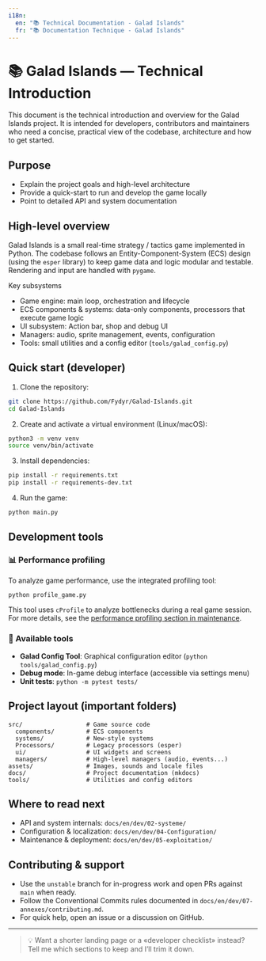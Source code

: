 ```yaml
---
i18n:
  en: "📚 Technical Documentation - Galad Islands"
  fr: "📚 Documentation Technique - Galad Islands"
---
```


# 📚 Galad Islands — Technical Introduction

This document is the technical introduction and overview for the Galad Islands project. It is intended for developers, contributors and maintainers who need a concise, practical view of the codebase, architecture and how to get started.

## Purpose

- Explain the project goals and high-level architecture
- Provide a quick-start to run and develop the game locally
- Point to detailed API and system documentation

## High-level overview

Galad Islands is a small real-time strategy / tactics game implemented in Python. The codebase follows an Entity-Component-System (ECS) design (using the `esper` library) to keep game data and logic modular and testable. Rendering and input are handled with `pygame`.

Key subsystems

- Game engine: main loop, orchestration and lifecycle
- ECS components & systems: data-only components, processors that execute game logic
- UI subsystem: Action bar, shop and debug UI
- Managers: audio, sprite management, events, configuration
- Tools: small utilities and a config editor (`tools/galad_config.py`)

## Quick start (developer)

1. Clone the repository:

```bash
git clone https://github.com/Fydyr/Galad-Islands.git
cd Galad-Islands
```

2. Create and activate a virtual environment (Linux/macOS):

```bash
python3 -m venv venv
source venv/bin/activate
```

3. Install dependencies:

```bash
pip install -r requirements.txt
pip install -r requirements-dev.txt
```

4. Run the game:

```bash
python main.py
```

## Development tools

### 📊 Performance profiling

To analyze game performance, use the integrated profiling tool:

```bash
python profile_game.py
```

This tool uses `cProfile` to analyze bottlenecks during a real game session. For more details, see the [performance profiling section in maintenance](../06-maintenance/maintenance.md#performance-profiling-with-cprofile).

### 🔧 Available tools

- **Galad Config Tool**: Graphical configuration editor (`python tools/galad_config.py`)
- **Debug mode**: In-game debug interface (accessible via settings menu)
- **Unit tests**: `python -m pytest tests/`

## Project layout (important folders)

```
src/                  # Game source code
  components/         # ECS components
  systems/            # New-style systems
  Processors/         # Legacy processors (esper)
  ui/                 # UI widgets and screens
  managers/           # High-level managers (audio, events...)
assets/               # Images, sounds and locale files
docs/                 # Project documentation (mkdocs)
tools/                # Utilities and config editors
```

## Where to read next

- API and system internals: `docs/en/dev/02-systeme/`
- Configuration & localization: `docs/en/dev/04-Configuration/`
- Maintenance & deployment: `docs/en/dev/05-exploitation/`

## Contributing & support

- Use the `unstable` branch for in-progress work and open PRs against `main` when ready.
- Follow the Conventional Commits rules documented in `docs/en/dev/07-annexes/contributing.md`.
- For quick help, open an issue or a discussion on GitHub.

---

> 💡 Want a shorter landing page or a «developer checklist» instead? Tell me which sections to keep and I’ll trim it down.